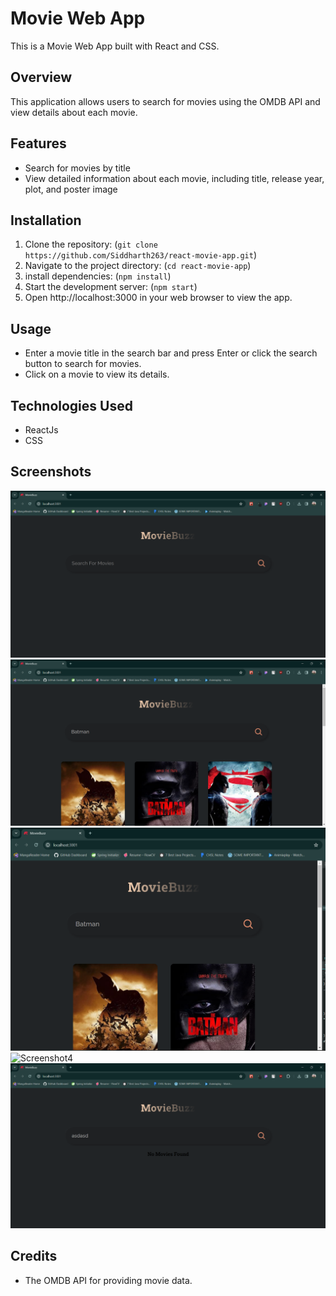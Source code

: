 # Movie Web App

This is a Movie Web App built with React and CSS.

## Overview

This application allows users to search for movies using the OMDB API and view details about each movie.

## Features

- Search for movies by title
- View detailed information about each movie, including title, release year, plot, and poster image

## Installation

1. Clone the repository: (`git clone https://github.com/Siddharth263/react-movie-app.git`)
2. Navigate to the project directory: (`cd react-movie-app`)
3. install dependencies: (`npm install`)
4. Start the development server: (`npm start`)
5. Open http://localhost:3000 in your web browser to view the app.

## Usage

- Enter a movie title in the search bar and press Enter or click the search button to search for movies.
- Click on a movie to view its details.

## Technologies Used

- ReactJs
- CSS

## Screenshots

![Screenshot1](images/homePage.png)
![Screenshot2](images/searchingMovie1.png)
![Screenshot3](images/searchingMovie2.png)
![Screenshot4](images/searchingMovie3.png)
![Screenshot5](images/error.png)

## Credits

- The OMDB API for providing movie data.
